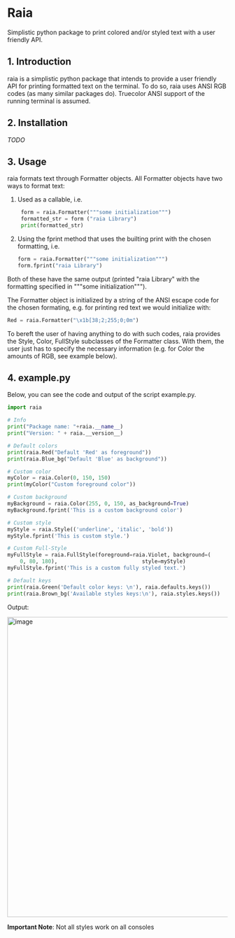 # Raia
Simplistic python package to print colored and/or styled text with a user friendly API.

## 1. Introduction
raia is a simplistic python package that intends to provide a user friendly API for printing formatted text on the terminal. To do so, raia uses ANSI RGB codes (as many similar packages do). Truecolor ANSI support of the running terminal is assumed.

## 2. Installation
*TODO*

## 3. Usage
raia formats text through Formatter objects. All Formatter objects have two ways to format text:
1. Used as a callable, i.e.
   ```python
    form = raia.Formatter("""some initialization""")
    formatted_str = form ("raia Library")
    print(formatted_str)
    ```
2. Using the fprint method that uses the builting print with the chosen formatting, i.e.
   ```python
   form = raia.Formatter("""some initialization""")
   form.fprint("raia Library")
   ```
Both of these have the same output (printed "raia Library" with the formatting specified in """some initialization""").

The Formatter object is initialized by a string  of the ANSI escape code for the chosen formating, e.g. for printing red text we would initialize with:
```python
Red = raia.Formatter("\x1b[38;2;255;0;0m")
```
To bereft the user of having anything to do with such codes, raia provides the Style, Color, FullStyle subclasses of the Formatter class. With them, the user just has to specify the necessary information (e.g. for Color the amounts of RGB, see example below).

## 4. example.py
Below, you can see the code and output of the script example.py. 
```python
import raia

# Info
print("Package name: "+raia.__name__)
print("Version: " + raia.__version__)

# Default colors
print(raia.Red("Default 'Red' as foreground"))
print(raia.Blue_bg("Default 'Blue' as background"))

# Custom color
myColor = raia.Color(0, 150, 150)
print(myColor("Custom foreground color"))

# Custom background
myBackground = raia.Color(255, 0, 150, as_background=True)
myBackground.fprint('This is a custom background color')

# Custom style
myStyle = raia.Style(('underline', 'italic', 'bold'))
myStyle.fprint('This is custom style.')

# Custom Full-Style
myFullStyle = raia.FullStyle(foreground=raia.Violet, background=(
    0, 80, 180),                           style=myStyle)
myFullStyle.fprint('This is a custom fully styled text.')

# Default keys
print(raia.Green('Default color keys: \n'), raia.defaults.keys())
print(raia.Brown_bg('Available styles keys:\n'), raia.styles.keys())
```
Output:

<img width="686" alt="image" src="https://github.com/user-attachments/assets/42ed0409-b648-4b9d-9627-1e76a5d8a1ba">



**Important Note**: Not all styles work on all consoles
